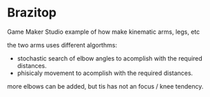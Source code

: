 # Brazitop
Game Maker Studio example of how make kinematic arms, legs, etc

the two arms uses different algorthms:

- stochastic search of elbow angles to acomplish with the required distances.
- phisicaly movement to acomplish with the required distances.

more elbows can be added, but tis has not an focus / knee tendency.
